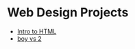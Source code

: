 # Web Design Projects

<ul> 
    <li><a href="Intro_HTML/index.html" target="_blank">Intro to HTML</a></li>
    <li><a href="html5_css/index copy.html" target="_blank">boy vs 2</a></li>

</ul>